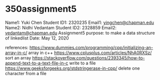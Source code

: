 # 350assignment5


Name1: Yuki Chen
Student ID1: 2320235
Email1: yingchen@chapman.edu
Name2: Nidhi Vedantam
Student ID2: 2328859
Email2: vedantam@chapman.edu
Assignment5
purpose: to make a data structure of linkedlist
Date: May 12, 2020


references:
https://www.dummies.com/programming/cpp/initializing-an-array-in-c/ array in c++
https://www.cplusplus.com/articles/NhA0RXSz/ sort an array
https://stackoverflow.com/questions/2393345/how-to-append-text-to-a-text-file-in-c write to a file
https://www.geeksforgeeks.org/stdstringerase-in-cpp/ delete one character from a file
